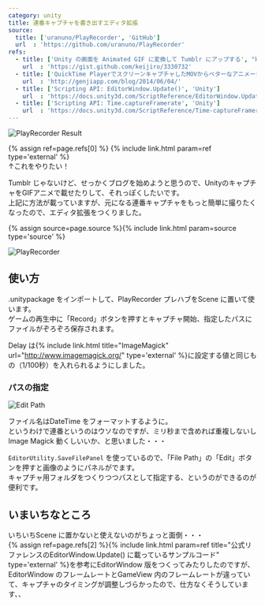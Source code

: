 ```yaml
---
category: unity
title: 連番キャプチャを書き出すエディタ拡張
source:
  title: ['uranuno/PlayRecorder', 'GitHub']
  url  : 'https://github.com/uranuno/PlayRecorder'
refs:
  - title: ['Unity の画面を Animated GIF に変換して Tumblr にアップする', "keijiro's Gists"]
    url  : 'https://gist.github.com/keijiro/3330732'
  - title: ['QuickTime PlayerでスクリーンキャプチャしたMOVからベターなアニメーションGIFを作る', 'Genji App Blog']
    url  : 'http://genjiapp.com/blog/2014/06/04/'
  - title: ['Scripting API: EditorWindow.Update()', 'Unity']
    url  : 'https://docs.unity3d.com/ScriptReference/EditorWindow.Update.html'
  - title: ['Scripting API: Time.captureFramerate', 'Unity']
    url  : 'https://docs.unity3d.com/ScriptReference/Time-captureFramerate.html'
---
```


![PlayRecorder Result](https://uranuno.github.io/PlayRecorder/out.gif "Cubeくん")

{% assign ref=page.refs[0] %}
{% include link.html param=ref type='external' %}  
↑これをやりたい！

Tumblr じゃないけど、せっかくブログを始めようと思うので、UnityのキャプチャをGIFアニメで載せたりして、それっぽくしたいです。  
上記に方法が載っていますが、元になる連番キャプチャをもっと簡単に撮りたくなったので、エディタ拡張をつくりました。

{% assign source=page.source %}{% include link.html param=source type='source' %}

![PlayRecorder](https://uranuno.github.io/PlayRecorder/playrecorder.png)

<!-- more -->

使い方
-----
.unitypackage をインポートして、PlayRecorder プレハブをScene に置いて使います。  
ゲームの再生中に「Record」ボタンを押すとキャプチャ開始、指定したパスにファイルがぞろぞろ保存されます。

Delay は{% include link.html title="ImageMagick" url="http://www.imagemagick.org/" type='external' %}に設定する値と同じもの（1/100秒）を入れられるようにしました。  

### パスの指定
![Edit Path](https://uranuno.github.io/PlayRecorder/save_capture.png)

ファイル名はDateTime をフォーマットするように。  
というわけで連番というのはウソなのですが、ミリ秒まで含めれば重複しないしImage Magick 動くしいいか、と思いました・・・

`EditorUtility.SaveFilePanel` を使っているので、「File Path」の「Edit」ボタンを押すと画像のようにパネルがでます。  
キャプチャ用フォルダをつくりつつパスとして指定する、というのができるのが便利です。  


いまいちなところ
----------------
いちいちScene に置かないと使えないのがちょっと面倒・・・  
{% assign ref=page.refs[2] %}{% include link.html param=ref title="公式リファレンスのEditorWindow.Update() に載っているサンプルコード" type='external' %}を参考にEditorWindow 版をつくってみたりしたのですが、EditorWindow のフレームレートとGameView 内のフレームレートが違っていて、キャプチャのタイミングが調整しづらかったので、仕方なくそうしています、、
